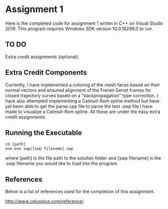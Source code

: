 # Assignment 1

Here is the completed code for assignment 1 writen in C++ on Visual Studio 2019. 
This program requires Windows SDK version 10.0.16299.0 to run. 

## TO DO

Extra credit assignments (optional).

## Extra Credit Components

Currently, I have implemented a coloring of the mesh faces based on their normal vectors and ensured alignment of the Frenet-Serret frames for closed trajectory curves based on a "backpropagation" type correction. I have also attempted implementing a Catmull-Rom spline method but have yet been able to get the parse.cpp file to parse the test .swp file I have made to visualize a Catmull-Rom spline. All these are under the easy extra credit assignments.

## Running the Executable

```
cd [path]
one.exe swp/[swp filename].swp
```

where [path] is the file path to the solution folder and [swp filename] is the .swp filename you would like to load into the program.

## References

Below is a list of references used for the completion of this assignment. 

http://www.cplusplus.com/reference/

